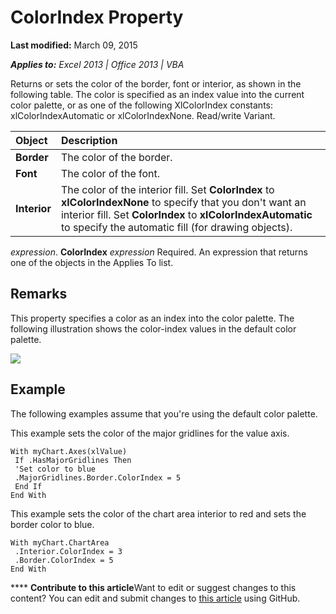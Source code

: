 
# ColorIndex Property

 **Last modified:** March 09, 2015

 _**Applies to:** Excel 2013 | Office 2013 | VBA_

Returns or sets the color of the border, font or interior, as shown in the following table. The color is specified as an index value into the current color palette, or as one of the following XlColorIndex constants: xlColorIndexAutomatic or xlColorIndexNone. Read/write Variant.



|**Object**|**Description**|
|:-----|:-----|
| **Border**|The color of the border.|
| **Font**|The color of the font.|
| **Interior**|The color of the interior fill. Set  **ColorIndex** to **xlColorIndexNone** to specify that you don't want an interior fill. Set **ColorIndex** to **xlColorIndexAutomatic** to specify the automatic fill (for drawing objects).|
 _expression_. **ColorIndex**
 _expression_ Required. An expression that returns one of the objects in the Applies To list.

## Remarks

This property specifies a color as an index into the color palette. The following illustration shows the color-index values in the default color palette.


![](..\images\colorin_ZA06050819.gif)




## Example

The following examples assume that you're using the default color palette.

This example sets the color of the major gridlines for the value axis.




```
With myChart.Axes(xlValue) 
 If .HasMajorGridlines Then 
 'Set color to blue 
 .MajorGridlines.Border.ColorIndex = 5 
 End If 
End With
```

This example sets the color of the chart area interior to red and sets the border color to blue.




```
With myChart.ChartArea 
 .Interior.ColorIndex = 3 
 .Border.ColorIndex = 5 
End With
```


****   **Contribute to this article**Want to edit or suggest changes to this content? You can edit and submit changes to  [this article](https://github.com/jhershey00/VBA_Excel_Test/OpenXMLCon/articles/e9a9c9de-8a42-0f61-be25-4c158709df68.md) using GitHub.

